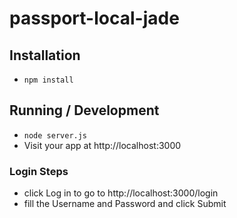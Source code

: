 passport-local-jade
===================

## Installation

* `npm install`

## Running / Development

* `node server.js`
* Visit your app at http://localhost:3000

### Login Steps
* click Log in to go to http://localhost:3000/login
* fill the Username and Password and click Submit

